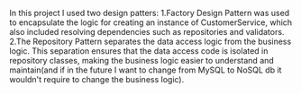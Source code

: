 In this project I used two design patters:
1.Factory Design Pattern was used to encapsulate the logic for creating an instance of CustomerService, which also included resolving dependencies such as repositories and validators.
2.The Repository Pattern separates the data access logic from the business logic. This separation ensures that the data access code is isolated in repository classes,
making the business logic easier to understand and maintain(and if in the future I want to change from MySQL to NoSQL db it wouldn't require to change the business logic).
